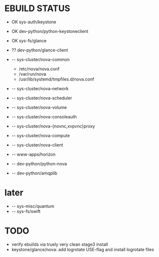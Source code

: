 # EBUILD STATUS

- OK sys-auth/keystone
- OK dev-python/python-keystoneclient

- OK sys-fs/glance
- ?? dev-python/glance-client

- -- sys-cluster/nova-common
  - /etc/nova/nova.conf
  - /var/run/nova
  - /usr/lib/systemd/tmpfiles.d/nova.conf
- -- sys-cluster/nova-network
- -- sys-cluster/nova-scheduler
- -- sys-cluster/nova-volume
- -- sys-cluster/nova-consoleauth
- -- sys-cluster/nova-{novnc,xvpvnc}proxy
- -- sys-cluster/nova-compute
- -- sys-cluster/nova-client

- -- www-apps/horizon

- -- dev-python/python-nova
- -- dev-python/amqplib

# later

- -- sys-misc/quantum
- -- sys-fs/swift

# TODO

- verify ebuilds via truely very clean stage3 install
- keystone/glance/nova: add logrotate USE-flag and install logrotate files
